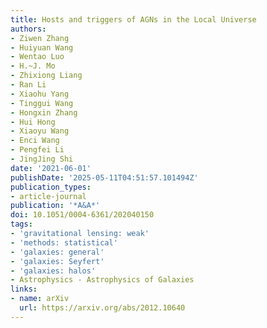 ```yaml
---
title: Hosts and triggers of AGNs in the Local Universe
authors:
- Ziwen Zhang
- Huiyuan Wang
- Wentao Luo
- H.~J. Mo
- Zhixiong Liang
- Ran Li
- Xiaohu Yang
- Tinggui Wang
- Hongxin Zhang
- Hui Hong
- Xiaoyu Wang
- Enci Wang
- Pengfei Li
- JingJing Shi
date: '2021-06-01'
publishDate: '2025-05-11T04:51:57.101494Z'
publication_types:
- article-journal
publication: '*A&A*'
doi: 10.1051/0004-6361/202040150
tags:
- 'gravitational lensing: weak'
- 'methods: statistical'
- 'galaxies: general'
- 'galaxies: Seyfert'
- 'galaxies: halos'
- Astrophysics - Astrophysics of Galaxies
links:
- name: arXiv
  url: https://arxiv.org/abs/2012.10640
---
```

